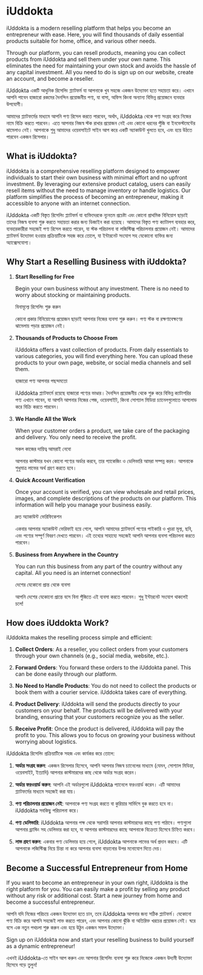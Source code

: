 # iUddokta

iUddokta is a modern reselling platform that helps you become an entrepreneur with ease. Here, you will find thousands of daily essential products suitable for home, office, and various other needs.

Through our platform, you can resell products, meaning you can collect products from iUddokta and sell them under your own name. This eliminates the need for maintaining your own stock and avoids the hassle of any capital investment. All you need to do is sign up on our website, create an account, and become a reseller.

iUddokta একটি আধুনিক রিসেলিং প্ল্যাটফর্ম যা আপনাকে খুব সহজে একজন উদ্যোক্তা হতে সহায়তা করে। এখানে আপনি পাবেন হাজারো রকমের দৈনন্দিন প্রয়োজনীয় পণ্য, যা বাসা, অফিস কিংবা অন্যান্য বিভিন্ন প্রয়োজনে ব্যবহার উপযোগী।

আমাদের প্ল্যাটফর্মের মাধ্যমে আপনি পণ্য রিসেল করতে পারবেন, অর্থাৎ, iUddokta থেকে পণ্য সংগ্রহ করে নিজের নামে বিক্রি করতে পারবেন। এতে আপনার নিজস্ব স্টক রাখার প্রয়োজন নেই এবং কোনো ধরনের পুঁজি বা ইনভেস্টমেন্টের ঝামেলাও নেই। আপনাকে শুধু আমাদের ওয়েবসাইটে সাইন আপ করে একটি অ্যাকাউন্ট খুলতে হবে, এবং হয়ে উঠতে পারবেন একজন রিসেলার।

## What is iUddokta?

iUddokta is a comprehensive reselling platform designed to empower individuals to start their own business with minimal effort and no upfront investment. By leveraging our extensive product catalog, users can easily resell items without the need to manage inventory or handle logistics. Our platform simplifies the process of becoming an entrepreneur, making it accessible to anyone with an internet connection.

iUddokta একটি বিস্তৃত রিসেলিং প্ল্যাটফর্ম যা ব্যক্তিদেরকে ন্যূনতম প্রচেষ্টা এবং কোনো প্রাথমিক বিনিয়োগ ছাড়াই তাদের নিজস্ব ব্যবসা শুরু করতে সহায়তা করার জন্য ডিজাইন করা হয়েছে। আমাদের বিস্তৃত পণ্য ক্যাটালগ ব্যবহার করে, ব্যবহারকারীরা সহজেই পণ্য রিসেল করতে পারেন, যা স্টক পরিচালনা বা লজিস্টিক্স পরিচালনার প্রয়োজন নেই। আমাদের প্ল্যাটফর্ম উদ্যোক্তা হওয়ার প্রক্রিয়াটিকে সহজ করে তোলে, যা ইন্টারনেট সংযোগ সহ যেকোনো ব্যক্তির জন্য অ্যাক্সেসযোগ্য।

## Why Start a Reselling Business with iUddokta?

1. **Start Reselling for Free**

   Begin your own business without any investment. There is no need to worry about stocking or maintaining products.

   বিনামূল্যে রিসেলিং শুরু করুন

   কোনো প্রকার বিনিয়োগের প্রয়োজন ছাড়াই আপনার নিজের ব্যবসা শুরু করুন। পণ্য স্টক বা রক্ষণাবেক্ষণের ঝামেলায় পড়ার প্রয়োজন নেই।

2. **Thousands of Products to Choose From**

   iUddokta offers a vast collection of products. From daily essentials to various categories, you will find everything here. You can upload these products to your own page, website, or social media channels and sell them.

   হাজারো পণ্য আপনার পছন্দমতো

   iUddokta প্ল্যাটফর্মে রয়েছে হাজারো পণ্যের ভাণ্ডার। দৈনন্দিন প্রয়োজনীয় থেকে শুরু করে বিভিন্ন ক্যাটাগরির পণ্য এখানে পাবেন, যা আপনি আপনার নিজের পেজ, ওয়েবসাইট, কিংবা সোশ্যাল মিডিয়া চ্যানেলগুলোতে আপলোড করে বিক্রি করতে পারবেন।

3. **We Handle All the Work**

   When your customer orders a product, we take care of the packaging and delivery. You only need to receive the profit.

   সকল কাজের দায়িত্ব আমরাই নেবো

   আপনার কাস্টমার যখন কোনো পণ্যের অর্ডার করবে, তার প্যাকেজিং ও ডেলিভারি আমরা সম্পন্ন করব। আপনাকে শুধুমাত্র লাভের অর্থ গ্রহণ করতে হবে।

4. **Quick Account Verification**

   Once your account is verified, you can view wholesale and retail prices, images, and complete descriptions of the products on our platform. This information will help you manage your business easily.

   দ্রুত অ্যাকাউন্ট ভেরিফিকেশন

   একবার আপনার অ্যাকাউন্ট ভেরিফাই হয়ে গেলে, আপনি আমাদের প্ল্যাটফর্মে পণ্যের পাইকারি ও খুচরা মূল্য, ছবি, এবং পণ্যের সম্পূর্ণ বিবরণ দেখতে পারবেন। এই তথ্যের সাহায্যে সহজেই আপনি আপনার ব্যবসা পরিচালনা করতে পারবেন।

5. **Business from Anywhere in the Country**

   You can run this business from any part of the country without any capital. All you need is an internet connection!

   দেশের যেকোনো প্রান্ত থেকে ব্যবসা

   আপনি দেশের যেকোনো প্রান্তে বসে বিনা পুঁজিতে এই ব্যবসা করতে পারবেন। শুধু ইন্টারনেট সংযোগ থাকলেই চলে!

## How does iUddokta Work?

iUddokta makes the reselling process simple and efficient:

1. **Collect Orders**: As a reseller, you collect orders from your customers through your own channels (e.g., social media, website, etc.).

2. **Forward Orders**: You forward these orders to the iUddokta panel. This can be done easily through our platform.

3. **No Need to Handle Products**: You do not need to collect the products or book them with a courier service. iUddokta takes care of everything.

4. **Product Delivery**: iUddokta will send the products directly to your customers on your behalf. The products will be delivered with your branding, ensuring that your customers recognize you as the seller.

5. **Receive Profit**: Once the product is delivered, iUddokta will pay the profit to you. This allows you to focus on growing your business without worrying about logistics.

iUddokta রিসেলিং প্রক্রিয়াটিকে সহজ এবং কার্যকর করে তোলে:

1. **অর্ডার সংগ্রহ করুন**: একজন রিসেলার হিসেবে, আপনি আপনার নিজস্ব চ্যানেলের মাধ্যমে (যেমন, সোশ্যাল মিডিয়া, ওয়েবসাইট, ইত্যাদি) আপনার কাস্টমারদের কাছ থেকে অর্ডার সংগ্রহ করেন।

2. **অর্ডার ফরওয়ার্ড করুন**: আপনি এই অর্ডারগুলো iUddokta প্যানেলে ফরওয়ার্ড করেন। এটি আমাদের প্ল্যাটফর্মের মাধ্যমে সহজেই করা যায়।

3. **পণ্য পরিচালনার প্রয়োজন নেই**: আপনাকে পণ্য সংগ্রহ করতে বা কুরিয়ার সার্ভিসে বুক করতে হবে না। iUddokta সবকিছু পরিচালনা করে।

4. **পণ্য ডেলিভারি**: iUddokta আপনার পক্ষ থেকে সরাসরি আপনার কাস্টমারদের কাছে পণ্য পাঠাবে। পণ্যগুলো আপনার ব্র্যান্ডিং সহ ডেলিভার করা হবে, যা আপনার কাস্টমারদের কাছে আপনাকে বিক্রেতা হিসেবে চিহ্নিত করবে।

5. **লাভ গ্রহণ করুন**: একবার পণ্য ডেলিভার হয়ে গেলে, iUddokta আপনাকে লাভের অর্থ প্রদান করবে। এটি আপনাকে লজিস্টিক্স নিয়ে চিন্তা না করে আপনার ব্যবসা বাড়ানোর উপর মনোযোগ দিতে দেয়।

## Become a Successful Entrepreneur from Home

If you want to become an entrepreneur in your own right, iUddokta is the right platform for you. You can easily make a profit by selling any product without any risk or additional cost. Start a new journey from home and become a successful entrepreneur.

আপনি যদি নিজের পরিচয়ে একজন উদ্যোক্তা হতে চান, তবে iUddokta আপনার জন্য সঠিক প্ল্যাটফর্ম। যেকোনো পণ্য বিক্রি করে আপনি সহজেই লাভ করতে পারেন, এবং আপনার কোনো ঝুঁকি বা অতিরিক্ত খরচের প্রয়োজন নেই। ঘরে বসে এক নতুন পথচলা শুরু করুন এবং হয়ে উঠুন একজন সফল উদ্যোক্তা।

Sign up on iUddokta now and start your reselling business to build yourself as a dynamic entrepreneur!

এখনই iUddokta-তে সাইন আপ করুন এবং আপনার রিসেলিং ব্যবসা শুরু করে নিজেকে একজন উদ্যমী উদ্যোক্তা হিসেবে গড়ে তুলুন!